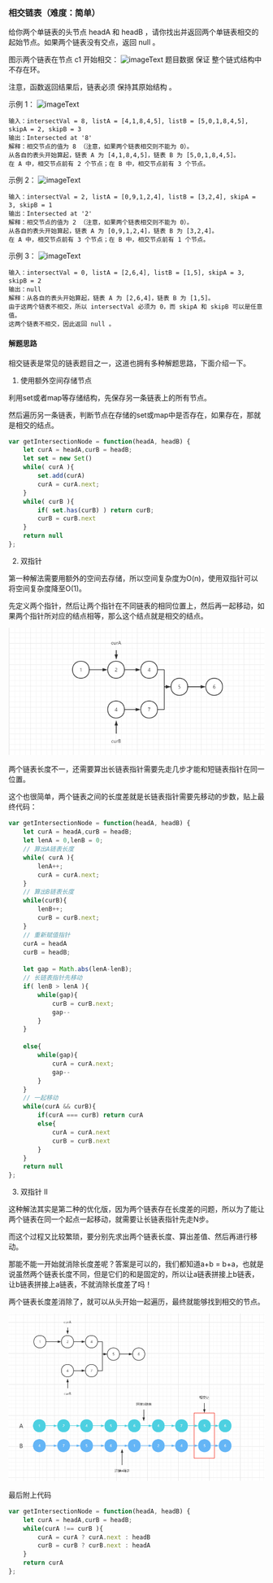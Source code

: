 ###  相交链表（难度：简单）


给你两个单链表的头节点 headA 和 headB ，请你找出并返回两个单链表相交的起始节点。如果两个链表没有交点，返回 null 。

图示两个链表在节点 c1 开始相交：
![imageText](https://assets.leetcode-cn.com/aliyun-lc-upload/uploads/2018/12/14/160_statement.png)
题目数据 保证 整个链式结构中不存在环。

注意，函数返回结果后，链表必须 保持其原始结构 。

示例 1：
![imageText](https://assets.leetcode-cn.com/aliyun-lc-upload/uploads/2018/12/14/160_example_1.png)

```
输入：intersectVal = 8, listA = [4,1,8,4,5], listB = [5,0,1,8,4,5], skipA = 2, skipB = 3
输出：Intersected at '8'
解释：相交节点的值为 8 （注意，如果两个链表相交则不能为 0）。
从各自的表头开始算起，链表 A 为 [4,1,8,4,5]，链表 B 为 [5,0,1,8,4,5]。
在 A 中，相交节点前有 2 个节点；在 B 中，相交节点前有 3 个节点。
```
示例 2：
![imageText](https://assets.leetcode-cn.com/aliyun-lc-upload/uploads/2018/12/14/160_example_2.png)
```
输入：intersectVal = 2, listA = [0,9,1,2,4], listB = [3,2,4], skipA = 3, skipB = 1
输出：Intersected at '2'
解释：相交节点的值为 2 （注意，如果两个链表相交则不能为 0）。
从各自的表头开始算起，链表 A 为 [0,9,1,2,4]，链表 B 为 [3,2,4]。
在 A 中，相交节点前有 3 个节点；在 B 中，相交节点前有 1 个节点。
```
示例 3：
![imageText](https://assets.leetcode-cn.com/aliyun-lc-upload/uploads/2018/12/14/160_example_3.png)
```
输入：intersectVal = 0, listA = [2,6,4], listB = [1,5], skipA = 3, skipB = 2
输出：null
解释：从各自的表头开始算起，链表 A 为 [2,6,4]，链表 B 为 [1,5]。
由于这两个链表不相交，所以 intersectVal 必须为 0，而 skipA 和 skipB 可以是任意值。
这两个链表不相交，因此返回 null 。
```

#### 解题思路

相交链表是常见的链表题目之一，这道也拥有多种解题思路，下面介绍一下。

1. 使用额外空间存储节点

利用set或者map等存储结构，先保存另一条链表上的所有节点。

然后遍历另一条链表，判断节点在存储的set或map中是否存在，如果存在，那就是相交的结点。
```JavaScript
var getIntersectionNode = function(headA, headB) {
    let curA = headA,curB = headB;
    let set = new Set()
    while( curA ){
        set.add(curA)
        curA = curA.next;
    }
    while( curB ){
        if( set.has(curB) ) return curB;
        curB = curB.next
    }
    return null
};
```

2. 双指针

第一种解法需要用额外的空间去存储，所以空间复杂度为O(n)，使用双指针可以将空间复杂度降至O(1)。

先定义两个指针，然后让两个指针在不同链表的相同位置上，然后再一起移动，如果两个指针所对应的结点相等，那么这个结点就是相交的结点。

![](./images/相交链表1.jpg)

两个链表长度不一，还需要算出长链表指针需要先走几步才能和短链表指针在同一位置。

这个也很简单，两个链表之间的长度差就是长链表指针需要先移动的步数，贴上最终代码：

```JavaScript
var getIntersectionNode = function(headA, headB) {
    let curA = headA,curB = headB;
    let lenA = 0,lenB = 0;
    // 算出A链表长度
    while( curA ){
        lenA++;
        curA = curA.next;
    }
    // 算出B链表长度
    while(curB){
        lenB++;
        curB = curB.next;
    }
  	// 重新赋值指针
    curA = headA
    curB = headB;

    let gap = Math.abs(lenA-lenB);
    // 长链表指针先移动
    if( lenB > lenA ){
        while(gap){
            curB = curB.next;
            gap--
        }
    }

    else{
        while(gap){
            curA = curA.next;
            gap--
        }
    }
    // 一起移动
    while(curA && curB){
        if(curA === curB) return curA
        else{
            curA = curA.next
            curB = curB.next
        }
    }
    return null
};
```

3. 双指针 Ⅱ

这种解法其实是第二种的优化版，因为两个链表存在长度差的问题，所以为了能让两个链表在同一个起点一起移动，就需要让长链表指针先走N步。

而这个过程又比较繁琐，要分别先求出两个链表长度、算出差值、然后再进行移动。

那能不能一开始就消除长度差呢？答案是可以的，我们都知道a+b = b+a，也就是说虽然两个链表长度不同，但是它们的和是固定的，所以让a链表拼接上b链表，让b链表拼接上a链表，不就消除长度差了吗！

两个链表长度差消除了，就可以从头开始一起遍历，最终就能够找到相交的节点。

![](./images/相交链表2.jpg)

最后附上代码
```JavaScript
var getIntersectionNode = function(headA, headB) {
    let curA = headA,curB = headB;
    while(curA !== curB ){
        curA = curA ? curA.next : headB
        curB = curB ? curB.next : headA
    }
    return curA
};
```